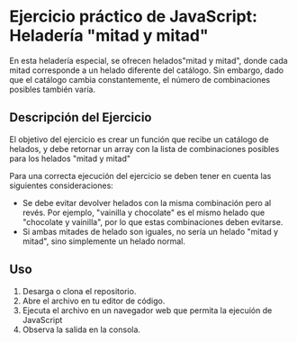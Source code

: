# Ejercicio práctico de JavaScript:  Heladería "mitad y mitad"

En esta heladería especial, se ofrecen helados"mitad y mitad", donde cada mitad corresponde a un helado diferente del catálogo. Sin embargo, dado que el catálogo cambia constantemente, el número de combinaciones posibles también varía.


## Descripción del Ejercicio

El objetivo del ejercicio es crear un función que recibe un catálogo de helados, y debe retornar un array con la lista de combinaciones posibles para los helados "mitad y mitad"

Para una correcta ejecución del ejercicio se deben tener en cuenta las siguientes consideraciones:

- Se debe evitar devolver helados con la misma combinación pero al revés. Por ejemplo, "vainilla y chocolate" es el mismo helado que "chocolate y vainilla", por lo que estas combinaciones deben evitarse.
- Si ambas mitades de helado son iguales, no sería un helado "mitad y mitad", sino simplemente un helado normal.


## Uso

1. Desarga o clona el repositorio.
2. Abre  el archivo en tu editor de código.
3. Ejecuta el archivo en un navegador web que permita la ejecuión de JavaScript
4. Observa la salida en la consola.
